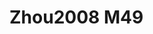 <a name="material" />

# Zhou2008 M49
<script type="application/ld+json">
  {
    "@context": "https://schema.org/",
    "@type": "ChemicalSubstance",
    "http://purl.org/dc/terms/conformsTo":
      {
        "@type": "CreativeWork",
        "@id": "https://bioschemas.org/profiles/ChemicalSubstance/0.4-RELEASE/"
      },
    "@id": "https://egonw.github.io/nanowiki/nanowiki261.html#material",
    "name": "Zhou2008 M49",
    "sameAs": "http://127.0.0.1/mediawiki/index.php/Special:URIResolver/Zhou2008_M49"
  }
</script>

